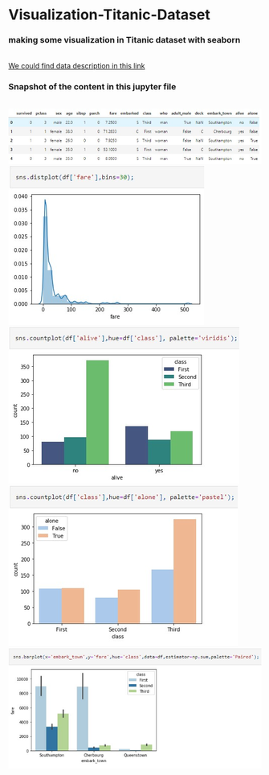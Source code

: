 # Visualization-Titanic-Dataset
<h3>making some visualization in Titanic dataset with seaborn</h3>
<br>
<a href="https://www.kaggle.com/c/titanic/data/" target="_blank">We could find data description in this link</a>
<b>
<h3>Snapshot of the content in this jupyter file</h3>
  
<br>
<img src="snapshot/head.jpg">
<br>
<img src="snapshot/1.jpg">
<br>
<img src="snapshot/2.jpg">
<br>
<img src="snapshot/3.jpg">
<br>
<img src="snapshot/4.jpg">
